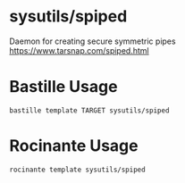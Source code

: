 # sysutils/spiped
Daemon for creating secure symmetric pipes
https://www.tarsnap.com/spiped.html

# Bastille Usage
```shell
bastille template TARGET sysutils/spiped
```

# Rocinante Usage
```shell
rocinante template sysutils/spiped
```
